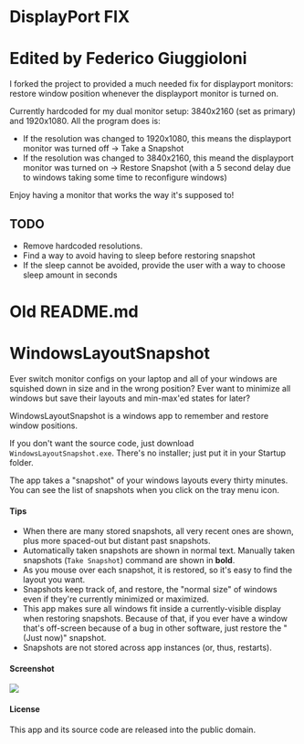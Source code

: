 DisplayPort FIX
=====================

# Edited by Federico Giuggioloni

I forked the project to provided a much needed fix for displayport monitors: restore window position whenever the displayport monitor is turned on.

Currently hardcoded for my dual monitor setup: 3840x2160 (set as primary) and 1920x1080.
All the program does is:

- If the resolution was changed to 1920x1080, this means the displayport monitor was turned off -> Take a Snapshot
- If the resolution was changed to 3840x2160, this meand the displayport monitor was turned on -> Restore Snapshot (with a 5 second delay due to windows taking some time to reconfigure windows)

Enjoy having a monitor that works the way it's supposed to!

## TODO

- Remove hardcoded resolutions.
- Find a way to avoid having to sleep before restoring snapshot
- If the sleep cannot be avoided, provide the user with a way to choose sleep amount in seconds

# Old README.md

WindowsLayoutSnapshot
=====================

Ever switch monitor configs on your laptop and all of your windows are squished down in size and in the wrong position?  Ever want to minimize all windows but save their layouts and min-max'ed states for later?

WindowsLayoutSnapshot is a windows app to remember and restore window positions.

If you don't want the source code, just download `WindowsLayoutSnapshot.exe`.  There's no installer; just put it in your Startup folder.

The app takes a "snapshot" of your windows layouts every thirty minutes.  You can see the list of snapshots when you click on the tray menu icon.


#### Tips
* When there are many stored snapshots, all very recent ones are shown, plus more spaced-out but distant past snapshots.
* Automatically taken snapshots are shown in normal text.  Manually taken snapshots (`Take Snapshot`) command are shown in **bold**.
* As you mouse over each snapshot, it is restored, so it's easy to find the layout you want.
* Snapshots keep track of, and restore, the "normal size" of windows even if they're currently minimized or maximized.
* This app makes sure all windows fit inside a currently-visible display when restoring snapshots.  Because of that, if you ever have a window that's off-screen because of a bug in other software, just restore the "(Just now)" snapshot.
* Snapshots are not stored across app instances (or, thus, restarts).


#### Screenshot
<img src="https://raw.github.com/adamsmith/WindowsLayoutSnapshot/master/screenshot.png" />


#### License
This app and its source code are released into the public domain.